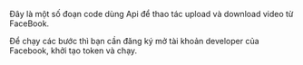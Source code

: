 Đây là một số đoạn code dùng Api để thao tác upload và download video từ FaceBook.

Để chạy các bước thì bạn cần đăng ký mở tài khoản developer của Facebook, khởi tạo token và chạy.
